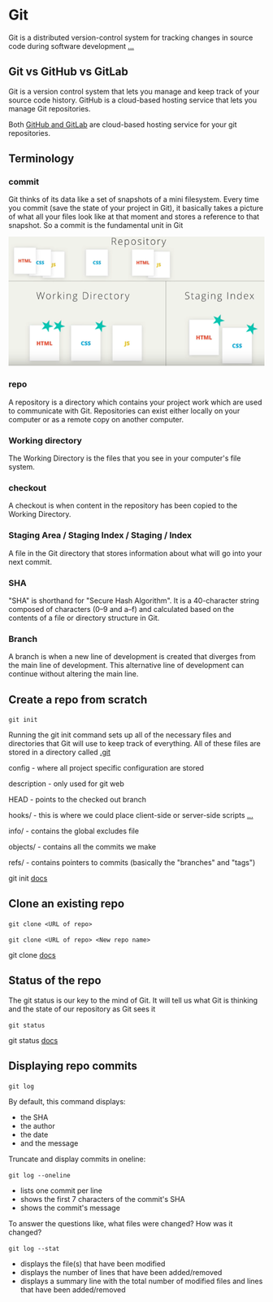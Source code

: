 # Git

Git is a distributed version-control system for tracking changes in source code during software development [...](https://en.wikipedia.org/wiki/Git)

## Git vs GitHub vs GitLab

Git is a version control system that lets you manage and keep track of your source code history. GitHub is a cloud-based hosting service that lets you manage Git repositories.

Both [GitHub and GitLab](https://about.gitlab.com/devops-tools/github-vs-gitlab.html) are cloud-based hosting service for your git repositories.

## Terminology

### commit

Git thinks of its data like a set of snapshots of a mini filesystem. Every time you commit (save the state of your project in Git), it basically takes a picture of what all your files look like at that moment and stores a reference to that snapshot. So a commit is the fundamental unit in Git

![basic workflow](img/repo.png)

### repo

A repository is a directory which contains your project work which are used to communicate with Git. Repositories can exist either locally on your computer or as a remote copy on another computer.

### Working directory

The Working Directory is the files that you see in your computer's file system.

### checkout

A checkout is when content in the repository has been copied to the Working Directory.

### Staging Area / Staging Index / Staging / Index

A file in the Git directory that stores information about what will go into your next commit.

### SHA

"SHA" is shorthand for "Secure Hash Algorithm". It is a 40-character string composed of characters (0–9 and a–f) and calculated based on the contents of a file or directory structure in Git.

### Branch

A branch is when a new line of development is created that diverges from the main line of development. This alternative line of development can continue without altering the main line.

## Create a repo from scratch

`git init`

Running the git init command sets up all of the necessary files and directories that Git will use to keep track of everything. All of these files are stored in a directory called [.git](https://git-scm.com/book/en/v2/Git-Internals-Plumbing-and-Porcelain)

config - where all project specific configuration are stored

description - only used for git web

HEAD - points to the checked out branch

hooks/ - this is where we could place client-side or server-side scripts [...](https://git-scm.com/book/en/v2/Customizing-Git-Git-Hooks)

info/ - contains the global excludes file

objects/ - contains all the commits we make

refs/ - contains pointers to commits (basically the "branches" and "tags")

git init [docs](https://git-scm.com/docs/git-init)

## Clone an existing repo

`git clone <URL of repo>`

`git clone <URL of repo> <New repo name>`

git clone [docs](https://git-scm.com/docs/git-clone)

## Status of the repo

The git status is our key to the mind of Git. It will tell us what Git is thinking and the state of our repository as Git sees it

`git status`

git status [docs](https://git-scm.com/docs/git-status)

## Displaying repo commits

`git log`

By default, this command displays:

- the SHA
- the author
- the date
- and the message

Truncate and display commits in oneline:

`git log --oneline`

- lists one commit per line
- shows the first 7 characters of the commit's SHA
- shows the commit's message

To answer the questions like, what files were changed? How was it changed?

`git log --stat`

- displays the file(s) that have been modified
- displays the number of lines that have been added/removed
- displays a summary line with the total number of modified files and lines that have been added/removed
